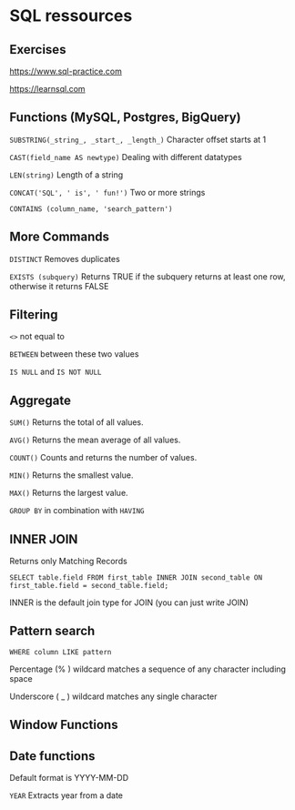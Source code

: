 # SQL ressources

## Exercises

https://www.sql-practice.com

https://learnsql.com


## Functions (MySQL, Postgres, BigQuery)

```SUBSTRING(_string_, _start_, _length_)```    Character offset starts at 1

```CAST(field_name AS newtype)```    Dealing with different datatypes

```LEN(string)```    Length of a string

```CONCAT('SQL', ' is', ' fun!')```     Two or more strings

```CONTAINS (column_name, 'search_pattern')```


## More Commands

```DISTINCT``` Removes duplicates

```EXISTS (subquery)``` Returns TRUE if the subquery returns at least one row, otherwise it returns FALSE


## Filtering

```<>``` not equal to

```BETWEEN``` between these two values

```IS NULL``` and ```IS NOT NULL```


## Aggregate

```SUM()```  Returns the total of all values.

```AVG()```  Returns the mean average of all values.

```COUNT()```  Counts and returns the number of values.

```MIN()```  Returns the smallest value.

```MAX()```  Returns the largest value.

```GROUP BY``` in combination with ```HAVING```


## INNER JOIN

Returns only Matching Records

```SELECT table.field FROM first_table INNER JOIN second_table ON first_table.field = second_table.field;```

INNER is the default join type for JOIN (you can just write JOIN)


## Pattern search

```WHERE column LIKE pattern```

Percentage (% ) wildcard matches a sequence of any character including space

Underscore ( _ ) wildcard matches any single character


## Window Functions



## Date functions

Default format is YYYY-MM-DD

```YEAR``` Extracts year from a date



